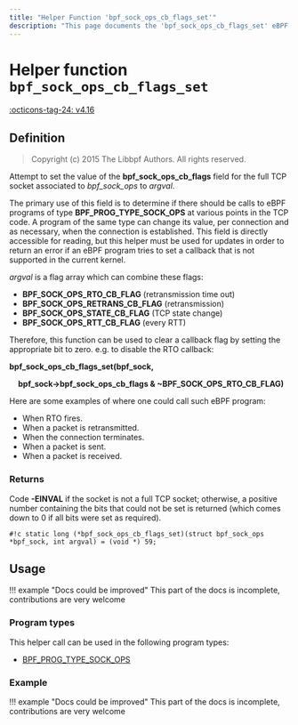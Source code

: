 ```yaml
---
title: "Helper Function 'bpf_sock_ops_cb_flags_set'"
description: "This page documents the 'bpf_sock_ops_cb_flags_set' eBPF helper function, including its defintion, usage, program types that can use it, and examples."
---
```

# Helper function `bpf_sock_ops_cb_flags_set`

<!-- [FEATURE_TAG](bpf_sock_ops_cb_flags_set) -->
[:octicons-tag-24: v4.16](https://github.com/torvalds/linux/commit/b13d880721729384757f235166068c315326f4a1)
<!-- [/FEATURE_TAG] -->

## Definition

> Copyright (c) 2015 The Libbpf Authors. All rights reserved.


<!-- [HELPER_FUNC_DEF] -->
Attempt to set the value of the **bpf_sock_ops_cb_flags** field for the full TCP socket associated to _bpf_sock_ops_ to _argval_.

The primary use of this field is to determine if there should be calls to eBPF programs of type **BPF_PROG_TYPE_SOCK_OPS** at various points in the TCP code. A program of the same type can change its value, per connection and as necessary, when the connection is established. This field is directly accessible for reading, but this helper must be used for updates in order to return an error if an eBPF program tries to set a callback that is not supported in the current kernel.

_argval_ is a flag array which can combine these flags:

* **BPF_SOCK_OPS_RTO_CB_FLAG** (retransmission time out)
* **BPF_SOCK_OPS_RETRANS_CB_FLAG** (retransmission)
* **BPF_SOCK_OPS_STATE_CB_FLAG** (TCP state change)
* **BPF_SOCK_OPS_RTT_CB_FLAG** (every RTT)


Therefore, this function can be used to clear a callback flag by setting the appropriate bit to zero. e.g. to disable the RTO callback:

**bpf_sock_ops_cb_flags_set(bpf_sock,**

&nbsp;&nbsp;&nbsp;&nbsp;**bpf_sock->bpf_sock_ops_cb_flags & ~BPF_SOCK_OPS_RTO_CB_FLAG)**

Here are some examples of where one could call such eBPF program:

* When RTO fires.
* When a packet is retransmitted.
* When the connection terminates.
* When a packet is sent.
* When a packet is received.


### Returns

Code **-EINVAL** if the socket is not a full TCP socket; otherwise, a positive number containing the bits that could not be set is returned (which comes down to 0 if all bits were set as required).

`#!c static long (*bpf_sock_ops_cb_flags_set)(struct bpf_sock_ops *bpf_sock, int argval) = (void *) 59;`
<!-- [/HELPER_FUNC_DEF] -->

## Usage

!!! example "Docs could be improved"
    This part of the docs is incomplete, contributions are very welcome

### Program types

This helper call can be used in the following program types:

<!-- DO NOT EDIT MANUALLY -->
<!-- [HELPER_FUNC_PROG_REF] -->
 * [BPF_PROG_TYPE_SOCK_OPS](../program-type/BPF_PROG_TYPE_SOCK_OPS.md)
<!-- [/HELPER_FUNC_PROG_REF] -->

### Example

!!! example "Docs could be improved"
    This part of the docs is incomplete, contributions are very welcome
